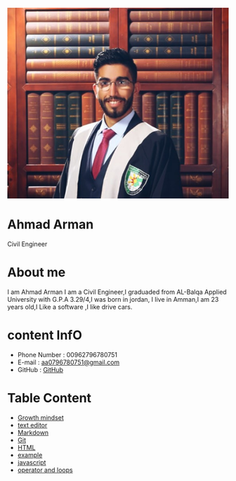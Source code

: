 ![img](assets/ahmad3.jpeg)
#  **Ahmad Arman**

   Civil Engineer 

#  **About me**

I am Ahmad Arman I am a Civil Engineer,I graduaded from AL-Balqa Applied University with G.P.A 3.29/4,I was born in  jordan, 
I live in Amman,I am 23 years old,I Like a software ,I like drive cars.  
 
# **content InfO** 

 * Phone Number : 00962796780751
 * E-mail : aa0796780751@gmail.com
 * GitHub : [GitHub](https://github.com/ahmad-arman)

# **Table Content**

 * [Growth mindset](mindset.md)
 * [text editor ](read01.md)
 * [Markdown](read02a.md)
 * [Git](read02b.md)
 * [HTML](read03.md) 
 * [example](example.html)
 * [javascript](read04.md)
 * [operator and loops](read05.md)

 